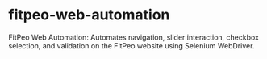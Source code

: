 # fitpeo-web-automation
FitPeo Web Automation: Automates navigation, slider interaction, checkbox selection, and validation on the FitPeo website using Selenium WebDriver.
